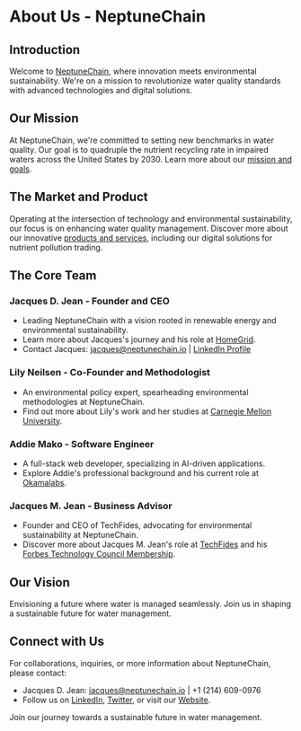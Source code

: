 # About Us - NeptuneChain

## Introduction
Welcome to [NeptuneChain](https://www.neptunechain.io), where innovation meets environmental sustainability. We're on a mission to revolutionize water quality standards with advanced technologies and digital solutions.

## Our Mission
At NeptuneChain, we're committed to setting new benchmarks in water quality. Our goal is to quadruple the nutrient recycling rate in impaired waters across the United States by 2030. Learn more about our [mission and goals](#URL-for-mission-and-goals).

## The Market and Product
Operating at the intersection of technology and environmental sustainability, our focus is on enhancing water quality management. Discover more about our innovative [products and services](#URL-for-products-and-services), including our digital solutions for nutrient pollution trading.

## The Core Team

### Jacques D. Jean - Founder and CEO
- Leading NeptuneChain with a vision rooted in renewable energy and environmental sustainability.
- Learn more about Jacques's journey and his role at [HomeGrid](https://homegridenergy.com).
- Contact Jacques: [jacques@neptunechain.io](mailto:jacques@neptunechain.io) | [LinkedIn Profile](https://www.linkedin.com/in/jacquesdjean?utm_source=share&utm_campaign=share_via&utm_content=profile&utm_medium=ios_app)

### Lily Neilsen - Co-Founder and Methodologist
- An environmental policy expert, spearheading environmental methodologies at NeptuneChain.
- Find out more about Lily's work and her studies at [Carnegie Mellon University](https://www.cmu.edu/).

### Addie Mako - Software Engineer
- A full-stack web developer, specializing in AI-driven applications.
- Explore Addie's professional background and his current role at [Okamalabs](https://www.okamalabs.com).

### Jacques M. Jean - Business Advisor
- Founder and CEO of TechFides, advocating for environmental sustainability at NeptuneChain.
- Discover more about Jacques M. Jean's role at [TechFides](https://www.techfides.com) and his [Forbes Technology Council Membership]([https://councils.forbes.com/forbestechcouncil).

## Our Vision
Envisioning a future where water is managed seamlessly. 
Join us in shaping a sustainable future for water management.

## Connect with Us
For collaborations, inquiries, or more information about NeptuneChain, please contact:

- Jacques D. Jean: [jacques@neptunechain.io](mailto:jacques@neptunechain.io) | +1 (214) 609-0976
- Follow us on [LinkedIn](https://www.linkedin.com/company/neptunechain/?viewAsMember=true), [Twitter](https://x.com/neptunechainio/), or visit our [Website](https://www.neptunechain.io/).

Join our journey towards a sustainable future in water management.
